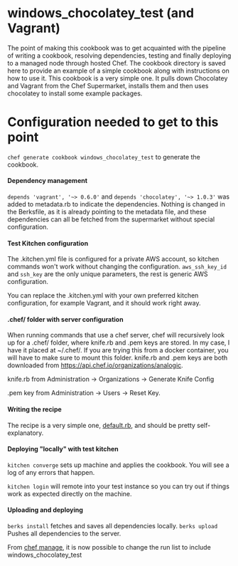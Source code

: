 # windows_chocolatey_test (and Vagrant)
The point of making this cookbook was to get acquainted with the pipeline of writing a cookbook, resolving dependencies, testing and finally deploying to a managed node through hosted Chef. The cookbook directory is saved here to provide an example of a simple cookbook along with instructions on how to use it.
This cookbook is a very simple one. It pulls down Chocolatey and Vagrant from the Chef Supermarket, installs them and then uses  chocolatey to install some example packages.

# Configuration needed to get to this point
`chef generate cookbook windows_chocolatey_test` to generate the cookbook.

#### Dependency management
`depends 'vagrant', '~> 0.6.0'` and `depends 'chocolatey', '~> 1.0.3'` was added to metadata.rb to indicate the dependencies. Nothing is changed in the Berksfile, as it is already pointing to the metadata file, and these dependencies can all be fetched from the supermarket without special configuration.

#### Test Kitchen configuration
The .kitchen.yml file is configured for a private AWS account, so kitchen commands won't work without changing the configuration. `aws_ssh_key_id` and `ssh_key` are the only unique parameters, the rest is generic AWS configuration.

You can replace the .kitchen.yml with your own preferred kitchen configuration, for example Vagrant, and it should work right away.

#### .chef/ folder with server configuration
When running commands that use a chef server, chef will recursively look up for a .chef/ folder, where knife.rb and .pem keys are stored. In my case, I have it placed at ~/.chef/. If you are trying this from a docker container, you will have to make sure to mount this folder.
knife.rb and .pem keys are both downloaded from https://api.chef.io/organizations/analogic. 

knife.rb from Administration -> Organizations -> Generate Knife Config

.pem key from Administration -> Users -> Reset Key.

#### Writing the recipe
The recipe is a very simple one, [default.rb](./default.rb), and should be pretty self-explanatory.

#### Deploying "locally" with test kitchen
`kitchen converge` sets up machine and applies the cookbook. You will see a log of any errors that happen.

`kitchen login` will remote into your test instance so you can try out if things work as expected directly on the machine.

#### Uploading and deploying
`berks install` fetches and saves all dependencies locally.
`berks upload` Pushes all dependencies to the server.

From [chef manage](https://api.chef.io/organizations/analogic/nodes/), it is now possible to change the run list to include windows_chocolatey_test


